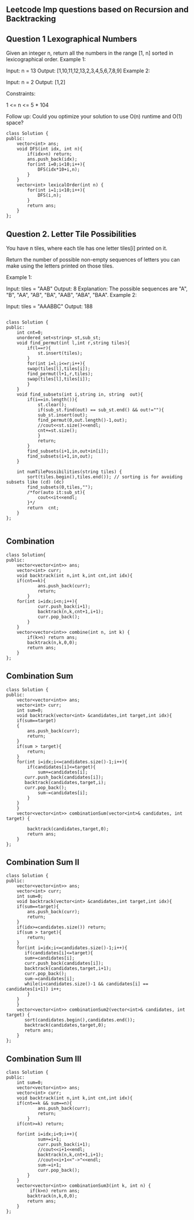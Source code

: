 ## Leetcode Imp questions based on Recursion and Backtracking 


## Question 1  Lexographical Numbers

Given an integer n, return all the numbers in the range [1, n] sorted in lexicographical order.
Example 1:

Input: n = 13
Output: [1,10,11,12,13,2,3,4,5,6,7,8,9]
Example 2:

Input: n = 2
Output: [1,2]
 

Constraints:

1 <= n <= 5 * 104
 

Follow up: Could you optimize your solution to use O(n) runtime and O(1) space?


```
class Solution {
public:
    vector<int> ans;
    void DFS(int idx, int n){
        if(idx>n) return;
        ans.push_back(idx);
        for(int i=0;i<10;i++){
            DFS(idx*10+i,n);
        }
    }
    vector<int> lexicalOrder(int n) {
        for(int i=1;i<10;i++){
            DFS(i,n); 
        }
        return ans;
    }
};

```



## Question 2.  Letter Tile Possibilities

You have n  tiles, where each tile has one letter tiles[i] printed on it.

Return the number of possible non-empty sequences of letters you can make using the letters printed on those tiles.

 

Example 1:

Input: tiles = "AAB"
Output: 8
Explanation: The possible sequences are "A", "B", "AA", "AB", "BA", "AAB", "ABA", "BAA".
Example 2:

Input: tiles = "AAABBC"
Output: 188


```

class Solution {
public:
    int cnt=0;
    unordered_set<string> st,sub_st;
    void find_permut(int l,int r,string tiles){
        if(l==r){
            st.insert(tiles);
        }
        for(int i=l;i<=r;i++){
        swap(tiles[l],tiles[i]);    
        find_permut(l+1,r,tiles);
        swap(tiles[l],tiles[i]);
        }
    }
    void find_subsets(int i,string in, string  out){
        if(i==in.length()){
            st.clear();
            if(sub_st.find(out) == sub_st.end() && out!=""){ 
            sub_st.insert(out);    
            find_permut(0,out.length()-1,out);
            //cout<<st.size()<<endl;
            cnt+=st.size();
            }
            return;
        }
        find_subsets(i+1,in,out+in[i]);
        find_subsets(i+1,in,out);    
    }
    
    int numTilePossibilities(string tiles) {
        sort(tiles.begin(),tiles.end()); // sorting is for avoiding subsets like (cd) (dc) 
        find_subsets(0,tiles,"");
        /*for(auto it:sub_st){
            cout<<it<<endl;
        }*/
        return  cnt;
    }
};


```

## Combination 
```
class Solution{
public:
    vector<vector<int>> ans;
    vector<int> curr;
    void backtrack(int n,int k,int cnt,int idx){
    if(cnt==k){
            ans.push_back(curr);
            return;
        }
    for(int i=idx;i<n;i++){
            curr.push_back(i+1);
            backtrack(n,k,cnt+1,i+1);
            curr.pop_back();
        }
    }
    vector<vector<int>> combine(int n, int k) {
        if(k>n) return ans;
        backtrack(n,k,0,0); 
        return ans;
    }   
};
```

## Combination Sum

```
class Solution {
public:
    vector<vector<int>> ans;
    vector<int> curr;
    int sum=0;
    void backtrack(vector<int> &candidates,int target,int idx){
    if(sum==target)
    {
        ans.push_back(curr);
        return;
    }    
    if(sum > target){
        return;
    }
    for(int i=idx;i<=candidates.size()-1;i++){
        if(candidates[i]<=target){
            sum+=candidates[i];
       curr.push_back(candidates[i]);
       backtrack(candidates,target,i);
       curr.pop_back(); 
            sum-=candidates[i];
        }
    }   
    }
    vector<vector<int>> combinationSum(vector<int>& candidates, int target) {
       
        backtrack(candidates,target,0); 
        return ans;
    }
};

```

## Combination Sum II 

```
class Solution {
public:
    vector<vector<int>> ans;
    vector<int> curr;
    int sum=0;
    void backtrack(vector<int> &candidates,int target,int idx){
    if(sum==target){
        ans.push_back(curr);
        return;
    }    
    if(idx>=candidates.size()) return;     
    if(sum > target){
        return;
    }
    for(int i=idx;i<=candidates.size()-1;i++){
       if(candidates[i]<=target){
       sum+=candidates[i];
       curr.push_back(candidates[i]);
       backtrack(candidates,target,i+1);
       curr.pop_back(); 
       sum-=candidates[i];
       while(i<candidates.size()-1 && candidates[i] == candidates[i+1]) i++;
        }
    }
    }   
    vector<vector<int>> combinationSum2(vector<int>& candidates, int target) {
       sort(candidates.begin(),candidates.end());
       backtrack(candidates,target,0); 
       return ans;
    }
};

```

## Combination Sum III

```
class Solution {
public:
    int sum=0;
    vector<vector<int>> ans;
    vector<int> curr;
    void backtrack(int n,int k,int cnt,int idx){
    if(cnt==k && sum==n){
            ans.push_back(curr);
            return;
        }
    if(cnt>=k) return;  
    
    for(int i=idx;i<9;i++){
            sum+=i+1;
            curr.push_back(i+1);
            //cout<<i+1<<endl;
            backtrack(n,k,cnt+1,i+1);
            //cout<<i+1<<"->"<<endl;
            sum-=i+1;
            curr.pop_back();
        }
    }
    vector<vector<int>> combinationSum3(int k, int n) {
         if(k>n) return ans;
        backtrack(n,k,0,0); 
        return ans;
    }
};


```



